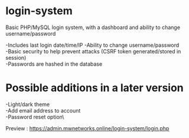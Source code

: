 # login-system
Basic PHP/MySQL login system, with a dashboard and ability to change username/password

-Includes last login date/time/IP
-Ability to change username/password\
-Basic security to help prevent attacks (CSRF token generated/stored in session)\
-Passwords are hashed in the database

# Possible additions in a later version

-Light/dark theme\
-Add email address to account\
-Password reset option\

Preview : https://admin.mwnetworks.online/login-system/login.php
